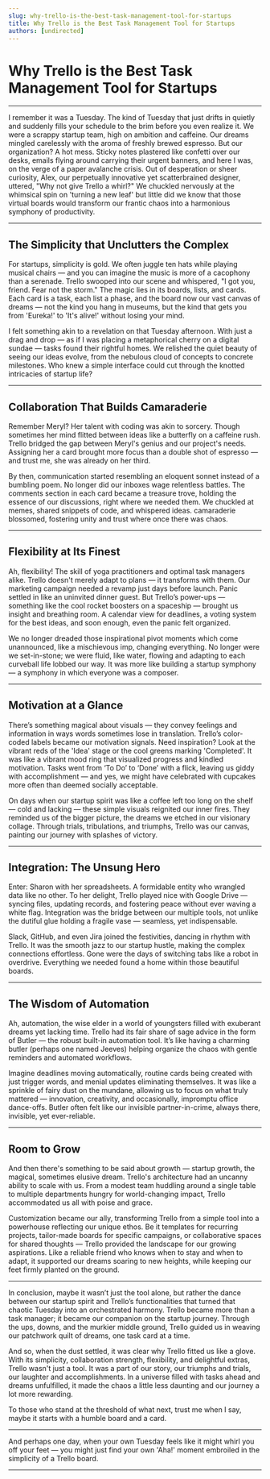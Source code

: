```yaml
---
slug: why-trello-is-the-best-task-management-tool-for-startups
title: Why Trello is the Best Task Management Tool for Startups
authors: [undirected]
---
```



# Why Trello is the Best Task Management Tool for Startups

---

I remember it was a Tuesday. The kind of Tuesday that just drifts in quietly and suddenly fills your schedule to the brim before you even realize it. We were a scrappy startup team, high on ambition and caffeine. Our dreams mingled carelessly with the aroma of freshly brewed espresso. But our organization? A hot mess. Sticky notes plastered like confetti over our desks, emails flying around carrying their urgent banners, and here I was, on the verge of a paper avalanche crisis. Out of desperation or sheer curiosity, Alex, our perpetually innovative yet scatterbrained designer, uttered, "Why not give Trello a whirl?" We chuckled nervously at the whimsical spin on 'turning a new leaf' but little did we know that those virtual boards would transform our frantic chaos into a harmonious symphony of productivity.

---

## The Simplicity that Unclutters the Complex

For startups, simplicity is gold. We often juggle ten hats while playing musical chairs — and you can imagine the music is more of a cacophony than a serenade. Trello swooped into our scene and whispered, "I got you, friend. Fear not the storm." The magic lies in its boards, lists, and cards. Each card is a task, each list a phase, and the board now our vast canvas of dreams — not the kind you hang in museums, but the kind that gets you from 'Eureka!' to 'It's alive!' without losing your mind.

I felt something akin to a revelation on that Tuesday afternoon. With just a drag and drop — as if I was placing a metaphorical cherry on a digital sundae — tasks found their rightful homes. We relished the quiet beauty of seeing our ideas evolve, from the nebulous cloud of concepts to concrete milestones. Who knew a simple interface could cut through the knotted intricacies of startup life?

---

## Collaboration That Builds Camaraderie

Remember Meryl? Her talent with coding was akin to sorcery. Though sometimes her mind flitted between ideas like a butterfly on a caffeine rush. Trello bridged the gap between Meryl's genius and our project's needs. Assigning her a card brought more focus than a double shot of espresso — and trust me, she was already on her third.

By then, communication started resembling an eloquent sonnet instead of a bumbling poem. No longer did our inboxes wage relentless battles. The comments section in each card became a treasure trove, holding the essence of our discussions, right where we needed them. We chuckled at memes, shared snippets of code, and whispered ideas. camaraderie blossomed, fostering unity and trust where once there was chaos.

---

## Flexibility at Its Finest

Ah, flexibility! The skill of yoga practitioners and optimal task managers alike. Trello doesn't merely adapt to plans — it transforms with them. Our marketing campaign needed a revamp just days before launch. Panic settled in like an uninvited dinner guest. But Trello’s power-ups — something like the cool rocket boosters on a spaceship — brought us insight and breathing room. A calendar view for deadlines, a voting system for the best ideas, and soon enough, even the panic felt organized.

We no longer dreaded those inspirational pivot moments which come unannounced, like a mischievous imp, changing everything. No longer were we set-in-stone; we were fluid, like water, flowing and adapting to each curveball life lobbed our way. It was more like building a startup symphony — a symphony in which everyone was a composer.

---

## Motivation at a Glance

There’s something magical about visuals — they convey feelings and information in ways words sometimes lose in translation. Trello’s color-coded labels became our motivation signals. Need inspiration? Look at the vibrant reds of the 'Idea' stage or the cool greens marking 'Completed'. It was like a vibrant mood ring that visualized progress and kindled motivation. Tasks went from ‘To Do’ to ‘Done’ with a flick, leaving us giddy with accomplishment — and yes, we might have celebrated with cupcakes more often than deemed socially acceptable.

On days when our startup spirit was like a coffee left too long on the shelf — cold and lacking — these simple visuals reignited our inner fires. They reminded us of the bigger picture, the dreams we etched in our visionary collage. Through trials, tribulations, and triumphs, Trello was our canvas, painting our journey with splashes of victory.

---

## Integration: The Unsung Hero

Enter: Sharon with her spreadsheets. A formidable entity who wrangled data like no other. To her delight, Trello played nice with Google Drive — syncing files, updating records, and fostering peace without ever waving a white flag. Integration was the bridge between our multiple tools, not unlike the dutiful glue holding a fragile vase — seamless, yet indispensable.

Slack, GitHub, and even Jira joined the festivities, dancing in rhythm with Trello. It was the smooth jazz to our startup hustle, making the complex connections effortless. Gone were the days of switching tabs like a robot in overdrive. Everything we needed found a home within those beautiful boards.
 
---

## The Wisdom of Automation

Ah, automation, the wise elder in a world of youngsters filled with exuberant dreams yet lacking time. Trello had its fair share of sage advice in the form of Butler — the robust built-in automation tool. It’s like having a charming butler (perhaps one named Jeeves) helping organize the chaos with gentle reminders and automated workflows.

Imagine deadlines moving automatically, routine cards being created with just trigger words, and menial updates eliminating themselves. It was like a sprinkle of fairy dust on the mundane, allowing us to focus on what truly mattered — innovation, creativity, and occasionally, impromptu office dance-offs. Butler often felt like our invisible partner-in-crime, always there, invisible, yet ever-reliable.

---

## Room to Grow

And then there's something to be said about growth — startup growth, the magical, sometimes elusive dream. Trello's architecture had an uncanny ability to scale with us. From a modest team huddling around a single table to multiple departments hungry for world-changing impact, Trello accommodated us all with poise and grace.

Customization became our ally, transforming Trello from a simple tool into a powerhouse reflecting our unique ethos. Be it templates for recurring projects, tailor-made boards for specific campaigns, or collaborative spaces for shared thoughts — Trello provided the landscape for our growing aspirations. Like a reliable friend who knows when to stay and when to adapt, it supported our dreams soaring to new heights, while keeping our feet firmly planted on the ground.

---

In conclusion, maybe it wasn’t just the tool alone, but rather the dance between our startup spirit and Trello’s functionalities that turned that chaotic Tuesday into an orchestrated harmony. Trello became more than a task manager; it became our companion on the startup journey. Through the ups, downs, and the murkier middle ground, Trello guided us in weaving our patchwork quilt of dreams, one task card at a time.

And so, when the dust settled, it was clear why Trello fitted us like a glove. With its simplicity, collaboration strength, flexibility, and delightful extras, Trello wasn't just a tool. It was a part of our story, our triumphs and trials, our laughter and accomplishments. In a universe filled with tasks ahead and dreams unfulfilled, it made the chaos a little less daunting and our journey a lot more rewarding. 

To those who stand at the threshold of what next, trust me when I say, maybe it starts with a humble board and a card.

---

And perhaps one day, when your own Tuesday feels like it might whirl you off your feet — you might just find your own 'Aha!' moment embroiled in the simplicity of a Trello board.

---
